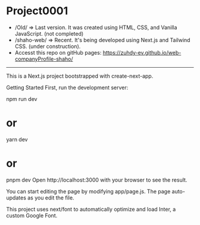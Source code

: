 # Project0001
- /Old/ => Last version. It was created using HTML, CSS, and Vanilla JavaScript. (not completed)
- /shaho-web/ => Recent. It's being developed using Next.js and Tailwind CSS. (under construction).
- Accesst this repo on gitHub pages: https://zuhdy-ev.github.io/web-companyProfile-shaho/

---

This is a Next.js project bootstrapped with create-next-app.

Getting Started
First, run the development server:

npm run dev
# or
yarn dev
# or
pnpm dev
Open http://localhost:3000 with your browser to see the result.

You can start editing the page by modifying app/page.js. The page auto-updates as you edit the file.

This project uses next/font to automatically optimize and load Inter, a custom Google Font.
